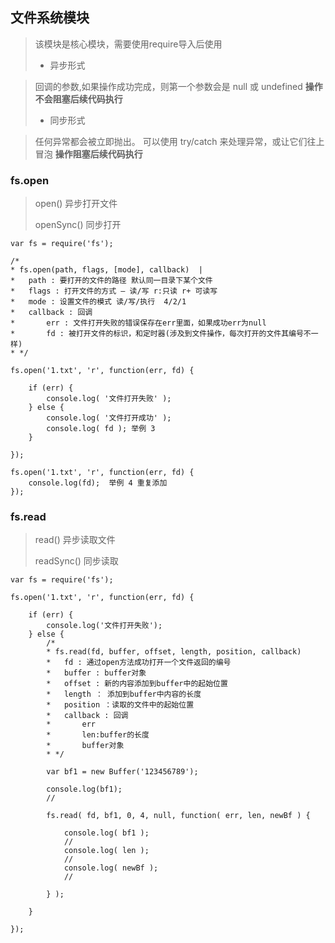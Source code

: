 ## 文件系统模块

> 该模块是核心模块，需要使用require导入后使用
> * 异步形式

>    回调的参数,如果操作成功完成，则第一个参数会是 null 或 undefined
     **操作不会阻塞后续代码执行**
>* 同步形式

>    任何异常都会被立即抛出。 可以使用 try/catch 来处理异常，或让它们往上冒泡
     **操作阻塞后续代码执行**

### fs.open

> open() 异步打开文件 
> 
> openSync() 同步打开

```
var fs = require('fs');

/*
* fs.open(path, flags, [mode], callback)  | 
*   path : 要打开的文件的路径 默认同一目录下某个文件
*   flags : 打开文件的方式 — 读/写 r:只读 r+ 可读写
*   mode : 设置文件的模式 读/写/执行  4/2/1
*   callback : 回调
*       err : 文件打开失败的错误保存在err里面，如果成功err为null
*       fd : 被打开文件的标识，和定时器(涉及到文件操作，每次打开的文件其编号不一样)
* */

fs.open('1.txt', 'r', function(err, fd) {

    if (err) {
        console.log( '文件打开失败' );
    } else {
        console.log( '文件打开成功' );
        console.log( fd ); 举例 3
    }
    
});

fs.open('1.txt', 'r', function(err, fd) {
    console.log(fd);  举例 4 重复添加
});

```

### fs.read

> read() 异步读取文件 
> 
> readSync() 同步读取


```
var fs = require('fs');

fs.open('1.txt', 'r', function(err, fd) {

    if (err) {
        console.log('文件打开失败');
    } else {
        /*
        * fs.read(fd, buffer, offset, length, position, callback)
        *   fd : 通过open方法成功打开一个文件返回的编号
        *   buffer : buffer对象
        *   offset : 新的内容添加到buffer中的起始位置
        *   length ： 添加到buffer中内容的长度
        *   position ：读取的文件中的起始位置
        *   callback : 回调
        *       err
        *       len:buffer的长度
        *       buffer对象
        * */

        var bf1 = new Buffer('123456789');

        console.log(bf1); 
        // 

        fs.read( fd, bf1, 0, 4, null, function( err, len, newBf ) {

            console.log( bf1 );
            //
            console.log( len );
            //
            console.log( newBf );
            //

        } );

    }

});
```